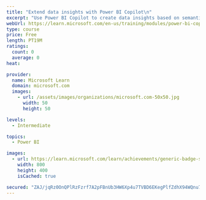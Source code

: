 ```yaml
---
title: "Extend data insights with Power BI Copilot\n"
excerpt: "Use Power BI Copilot to create data insights based on semantic models with minimal effort."
webUrl: https://learn.microsoft.com/en-us/training/modules/power-bi-copilot/
type: course
price: Free
length: PT19M
ratings:
  count: 0
  average: 0
heat: 

provider:
  name: Microsoft Learn
  domain: microsoft.com
  images:
    - url: /assets/images/organizations/microsoft.com-50x50.jpg
      width: 50
      height: 50

levels:
  - Intermediate

topics:
  - Power BI

images:
  - url: https://learn.microsoft.com/learn/achievements/generic-badge-social.png
    width: 800
    height: 400
    isCached: true

secured: "ZAJ/jqRz0OnQPlRzFzrf7A2pFBnUb3HW6Xp4u7TVBD6EKegPlfZdhX94WQnu7Z5RTwT//H/69zbN6CXMaH7mhByXu/1fY5QcGcGQgfhoUVWpPX3XUROvaOBJUXneh6xP1Vm/Z02LjjD/lf8ePGBw1qtKRaPtu9eliDg//IhX2H9leUr9byxq53bnOCiB8Ek6CKD89FHycoA19zWliaiLMqhACQKWs+H+K9xtKy+iyEk9BdhABA5KXLY9uV8fP0pgwzhi47uoeP7kER8lo6VlYKgIJO13atU4UA5badTesr4VftoLL8UzVnuc+PZYzOng0fXFDsWOO6R9vO0Z5p4wUIP/gzeXkYsyG/NR9vmncgx+hQbcyqWGiViQvTd6wHBAe8s3huH0rgUVWV8FK3RhqFl7YyJcDfrLqqGb92xSQSE=;5SAsPMijcwfUaQaa3gr9Rg=="
---
```


